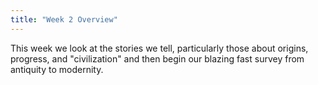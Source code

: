 ```yaml
---
title: "Week 2 Overview"
---
```


This week we look at the stories we tell, particularly those about origins, progress, and "civilization" and then begin our blazing fast survey from antiquity to modernity.
